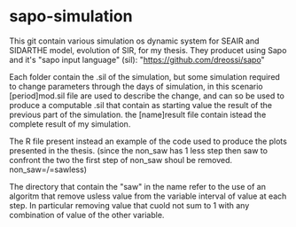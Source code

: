 # sapo-simulation

This git contain various simulation os dynamic system for SEAIR and SIDARTHE model, evolution of SIR, for my thesis.
They producet using Sapo and it's "sapo input language" (sil): "https://github.com/dreossi/sapo"

Each folder contain the .sil of the simulation, but some simulation required to change parameters through the days of simulation, in this scenario [period]mod.sil file  are used to describe the change, and can so be used to produce a computable .sil that contain as starting value the result of the previous part of the simulation.
the [name]result file contain istead the complete result of my simulation.

The R file present instead an example of the code used to produce the plots presented in the thesis. (since the non_saw has 1 less step then saw to confront the two the first step of non_saw shoul be removed. non_saw=/=sawless)

The directory that contain the "saw" in the name refer to the use of an algoritm that remove usless value from the variable interval of value at each step.
In particular removing value that cuold not sum to 1 with any combination of value of the other variable.
